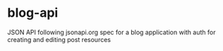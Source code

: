 # blog-api
JSON API following jsonapi.org spec for a blog application with auth for creating and editing post resources

